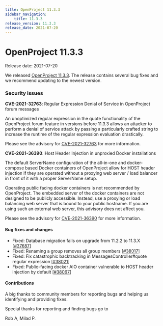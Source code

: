 ```yaml
---
title: OpenProject 11.3.3
sidebar_navigation:
    title: 11.3.3
release_version: 11.3.3
release_date: 2021-07-20
---
```


# OpenProject 11.3.3

Release date: 2021-07-20

We released [OpenProject 11.3.3](https://community.openproject.com/versions/1484).
The release contains several bug fixes and we recommend updating to the newest version.

### Security issues

**CVE-2021-32763**: Regular Expression Denial of Service in OpenProject forum messages

An unoptimized regular expression in the quote functionality of the OpenProject forum feature in versions before 11.3.3 allows an attacker to perform a denial of service attack by passing a particularly crafted string to increase the runtime of the regular expression evaluation drastically.

Please see the advisory for [CVE-2021-32763](https://github.com/opf/openproject/security/advisories/GHSA-qqvp-j6gm-q56f) for more information.

**CVE-2021-36390**: Host Header Injection in unproxied Docker installations

The default ServerName configuration of the all-in-one and docker-compose based Docker containers of OpenProject allow for HOST header injection if they are operated without a proxying web server / load balancer in front of it with a proper ServerName setup.

Operating public facing docker containers is not recommended by OpenProject. The embedded server of the docker containers are not designed to be publicly accessible. Instead, use a proxying or load balancing web server that is bound to your public hostname. If you are using such an external web server, this advisory does not affect you.

Please see the advisory for [CVE-2021-36390](https://github.com/opf/openproject/security/advisories/GHSA-r8f8-pgg2-2c26) for more information.



<!--more-->
#### Bug fixes and changes

- Fixed: Database migration fails on upgrade from 11.2.2 to 11.3.X \[[#37687](https://community.openproject.com/wp/37687)\]
- Fixed: Renaming a group removes all group members \[[#38017](https://community.openproject.com/wp/38017)\]
- Fixed: Fix catastrophic backtracking in MessagesController#quote regular expression \[[#38021](https://community.openproject.com/wp/38021)\]
- Fixed: Public-facing docker AIO container vulnerable to HOST header injection by default \[[#38067](https://community.openproject.com/wp/38067)\]

#### Contributions
A big thanks to community members for reporting bugs and helping us identifying and providing fixes.

Special thanks for reporting and finding bugs go to

Rob A, Milad P.
